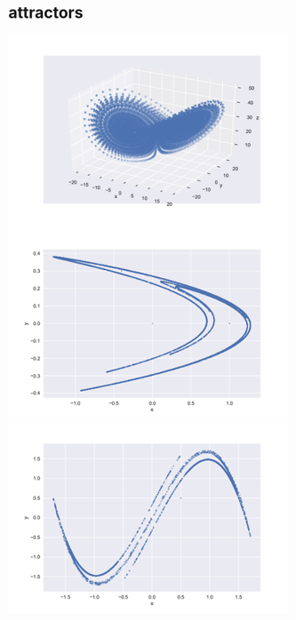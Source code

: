 # attractors
![Lorenz](l.png "Lorenz Map")
![Henon](h.png "Henon Map")
![Duffing](d.png "Duffing Map")
